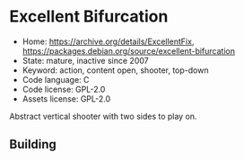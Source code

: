 # Excellent Bifurcation

- Home: https://archive.org/details/ExcellentFix, https://packages.debian.org/source/excellent-bifurcation
- State: mature, inactive since 2007
- Keyword: action, content open, shooter, top-down
- Code language: C
- Code license: GPL-2.0
- Assets license: GPL-2.0

Abstract vertical shooter with two sides to play on.

## Building
